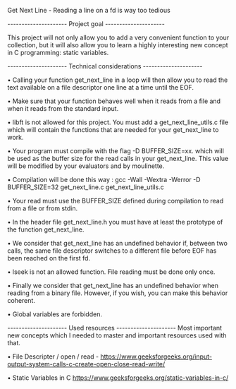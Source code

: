 Get Next Line - Reading a line on a fd is way too tedious

--------------------- Project goal ---------------------

This project will not only allow you to add a very convenient function to your collection, but it will also allow you to learn a highly interesting new concept in C programming: static variables.

--------------------- Technical considerations ---------------------

• Calling your function get_next_line in a loop will then allow you to read the text available on a file descriptor one line at a time until the EOF.

• Make sure that your function behaves well when it reads from a file and when it reads from the standard input.

• libft is not allowed for this project. You must add a get_next_line_utils.c file which will contain the functions that are needed for your get_next_line to work.

• Your program must compile with the flag -D BUFFER_SIZE=xx. which will be used as the buffer size for the read calls in your get_next_line. This value will be modified by your evaluators and by moulinette.

• Compilation will be done this way : gcc -Wall -Wextra -Werror -D BUFFER_SIZE=32 get_next_line.c get_next_line_utils.c

• Your read must use the BUFFER_SIZE defined during compilation to read from a file or from stdin.

• In the header file get_next_line.h you must have at least the prototype of the function get_next_line.

• We consider that get_next_line has an undefined behavior if, between two calls, the same file descriptor switches to a different file before EOF has been reached on the first fd.

• lseek is not an allowed function. File reading must be done only once.

• Finally we consider that get_next_line has an undefined behavior when reading from a binary file. However, if you wish, you can make this behavior coherent.

• Global variables are forbidden.

--------------------- Used resources ---------------------
Most important new concepts which I needed to master and important resources used with that.

• File Descripter / open / read -
https://www.geeksforgeeks.org/input-output-system-calls-c-create-open-close-read-write/

• Static Variables in C
https://www.geeksforgeeks.org/static-variables-in-c/
